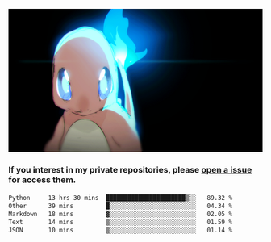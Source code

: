 [gif]: https://raw.githubusercontent.com/uysalserkan/uysalserkan/master/charmander-2.gif

![gif]

### If you interest in my private repositories, please [open a issue](https://github.com/uysalserkan/uysalserkan/issues) for access them.

<!--
<div align="center">
<p>Profile Visitor Counter</p>
<img src="https://profile-counter.glitch.me/uysalserkan/count.svg" alt="hit counter" align="center">
</div>
-->
<!--START_SECTION:waka-->
```text
Python     13 hrs 30 mins  ██████████████████████▒░░   89.32 % 
Other      39 mins         █░░░░░░░░░░░░░░░░░░░░░░░░   04.34 % 
Markdown   18 mins         ▓░░░░░░░░░░░░░░░░░░░░░░░░   02.05 % 
Text       14 mins         ▒░░░░░░░░░░░░░░░░░░░░░░░░   01.59 % 
JSON       10 mins         ▒░░░░░░░░░░░░░░░░░░░░░░░░   01.14 % 
```
<!--END_SECTION:waka-->


